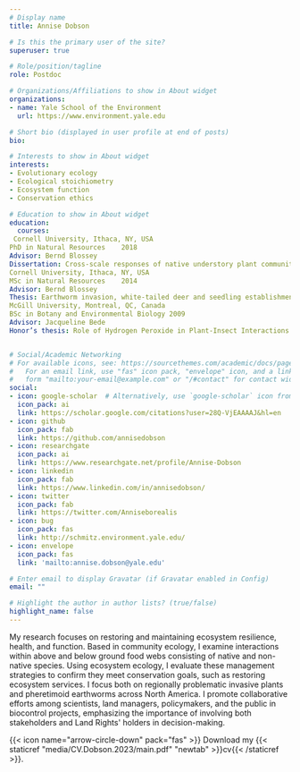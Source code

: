 ```yaml
---
# Display name
title: Annise Dobson

# Is this the primary user of the site?
superuser: true

# Role/position/tagline
role: Postdoc

# Organizations/Affiliations to show in About widget
organizations:
- name: Yale School of the Environment
  url: https://www.environment.yale.edu

# Short bio (displayed in user profile at end of posts)
bio:

# Interests to show in About widget
interests:
- Evolutionary ecology
- Ecological stoichiometry
- Ecosystem function
- Conservation ethics

# Education to show in About widget
education:
  courses:
 Cornell University, Ithaca, NY, USA
PhD in Natural Resources	2018
Advisor: Bernd Blossey	
Dissertation: Cross-scale responses of native understory plant communities to invasive earthworms and white-tailed deer.  
Cornell University, Ithaca, NY, USA
MSc in Natural Resources	2014
Advisor: Bernd Blossey	
Thesis: Earthworm invasion, white-tailed deer and seedling establishment in deciduous forests of northeastern North America
McGill University, Montreal, QC, Canada
BSc in Botany and Environmental Biology	2009
Advisor: Jacqueline Bede	
Honor’s thesis: Role of Hydrogen Peroxide in Plant-Insect Interactions


# Social/Academic Networking
# For available icons, see: https://sourcethemes.com/academic/docs/page-builder/#icons
#   For an email link, use "fas" icon pack, "envelope" icon, and a link in the
#   form "mailto:your-email@example.com" or "/#contact" for contact widget.
social:
- icon: google-scholar  # Alternatively, use `google-scholar` icon from `ai` icon pack
  icon_pack: ai
  link: https://scholar.google.com/citations?user=28Q-VjEAAAAJ&hl=en
- icon: github
  icon_pack: fab
  link: https://github.com/annisedobson
- icon: researchgate
  icon_pack: ai
  link: https://www.researchgate.net/profile/Annise-Dobson
- icon: linkedin
  icon_pack: fab
  link: https://www.linkedin.com/in/annisedobson/
- icon: twitter
  icon_pack: fab
  link: https://twitter.com/Anniseborealis
- icon: bug
  icon_pack: fas
  link: http://schmitz.environment.yale.edu/
- icon: envelope
  icon_pack: fas
  link: 'mailto:annise.dobson@yale.edu'

# Enter email to display Gravatar (if Gravatar enabled in Config)
email: ""

# Highlight the author in author lists? (true/false)
highlight_name: false
---
```


My research focuses on restoring and maintaining ecosystem resilience, health, and function. Based in community ecology, I examine interactions within above and below ground food webs consisting of native and non-native species. Using ecosystem ecology, I evaluate these management strategies to confirm they meet conservation goals, such as restoring ecosystem services. I focus both on regionally problematic invasive plants and pheretimoid earthworms across North America. I promote collaborative efforts among scientists, land managers, policymakers, and the public in biocontrol projects, emphasizing the importance of involving both stakeholders and Land Rights' holders in decision-making.

{{< icon name="arrow-circle-down" pack="fas" >}} Download my {{< staticref "media/CV.Dobson.2023/main.pdf" "newtab" >}}cv{{< /staticref >}}.
